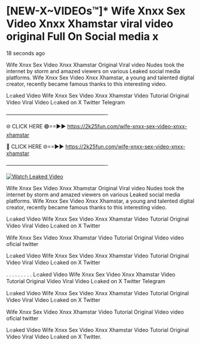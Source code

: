 # [NEW-X~VIDEOs™]* Wife Xnxx Sex Video Xnxx Xhamstar viral video original Full On Social media x

18 seconds ago

Wife Xnxx Sex Video Xnxx Xhamstar Original Viral video Nudes took the internet by storm and amazed viewers on various Leaked social media platforms. Wife Xnxx Sex Video Xnxx Xhamstar, a young and talented digital creator, recently became famous thanks to this interesting video.

L𝚎aked Video Wife Xnxx Sex Video Xnxx Xhamstar Video Tutorial Original Video Viral Video L𝚎aked on X Twitter Telegram

———————————————————-

🌐 CLICK HERE 🟢==►► https://2k25fun.com/wife-xnxx-sex-video-xnxx-xhamstar

🔴 CLICK HERE 🌐==►► https://2k25fun.com/wife-xnxx-sex-video-xnxx-xhamstar

———————————————————-

[![Watch Leaked Video](https://miro.medium.com/v2/resize:fit:828/format:webp/1*cilzJN44JGOrTw9NJCrNHA.gif "Watch Leaked Video")](https://2k25fun.com/wife-xnxx-sex-video-xnxx-xhamstar)

Wife Xnxx Sex Video Xnxx Xhamstar Original Viral video Nudes took the internet by storm and amazed viewers on various Leaked social media platforms. Wife Xnxx Sex Video Xnxx Xhamstar, a young and talented digital creator, recently became famous thanks to this interesting video.

L𝚎aked Video Wife Xnxx Sex Video Xnxx Xhamstar Video Tutorial Original Video Viral Video L𝚎aked on X Twitter

Wife Xnxx Sex Video Xnxx Xhamstar Video Tutorial Original Video video oficial twitter

L𝚎aked Video Wife Xnxx Sex Video Xnxx Xhamstar Video Tutorial Original Video Viral Video L𝚎aked on X Twitter

. . . . . . . . . L𝚎aked Video Wife Xnxx Sex Video Xnxx Xhamstar Video Tutorial Original Video Viral Video L𝚎aked on X Twitter Telegram

L𝚎aked Video Wife Xnxx Sex Video Xnxx Xhamstar Video Tutorial Original Video Viral Video L𝚎aked on X Twitter

Wife Xnxx Sex Video Xnxx Xhamstar Video Tutorial Original Video video oficial twitter

L𝚎aked Video Wife Xnxx Sex Video Xnxx Xhamstar Video Tutorial Original Video Viral Video L𝚎aked on X Twitter.